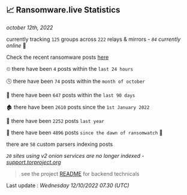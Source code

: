 
## 📈 Ransomware.live Statistics
_october 12th, 2022_

currently tracking `125` groups across `222` relays & mirrors - _`84` currently online_ 📡

Check the recent ransomware posts [here](https://www.ransomware.live/#/recentposts)


⏲ there have been `4` posts within the `last 24 hours`

🕓 there have been `74` posts within the `month of october`

📅 there have been `647` posts within the `last 90 days`

🏚 there have been `2610` posts since the `1st January 2022`

🚀 there have been `2252` posts `last year`

🦕 there have been `4896` posts `since the dawn of ransomwatch` 🐣

there are `58` custom parsers indexing posts

_`20` sites using v2 onion services are no longer indexed - [support.torproject.org](https://support.torproject.org/onionservices/v2-deprecation/)_

> see the project [README](https://github.com/jmousqueton/ransomwatch#readme) for backend technicals



Last update : _Wednesday 12/10/2022 07.30 (UTC)_

